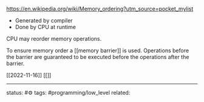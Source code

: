 
https://en.wikipedia.org/wiki/Memory_ordering?utm_source=pocket_mylist
 
- Generated by compiler
- Done by CPU at runtime


CPU may reorder memory operations.

To ensure memory order a [[memory barrier]] is used.
Operations before the barrier are guaranteed to be executed before the operations after the barrier.


[[2022-11-16]]
[[]]

---
status: #⚙️ 
tags: #programming/low_level 
related: 